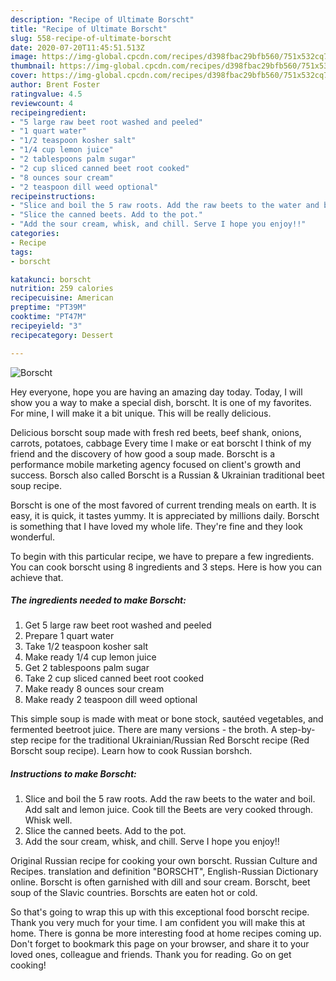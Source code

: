 ```yaml
---
description: "Recipe of Ultimate Borscht"
title: "Recipe of Ultimate Borscht"
slug: 558-recipe-of-ultimate-borscht
date: 2020-07-20T11:45:51.513Z
image: https://img-global.cpcdn.com/recipes/d398fbac29bfb560/751x532cq70/borscht-recipe-main-photo.jpg
thumbnail: https://img-global.cpcdn.com/recipes/d398fbac29bfb560/751x532cq70/borscht-recipe-main-photo.jpg
cover: https://img-global.cpcdn.com/recipes/d398fbac29bfb560/751x532cq70/borscht-recipe-main-photo.jpg
author: Brent Foster
ratingvalue: 4.5
reviewcount: 4
recipeingredient:
- "5 large raw beet root washed and peeled"
- "1 quart water"
- "1/2 teaspoon kosher salt"
- "1/4 cup lemon juice"
- "2 tablespoons palm sugar"
- "2 cup sliced canned beet root cooked"
- "8 ounces sour cream"
- "2 teaspoon dill weed optional"
recipeinstructions:
- "Slice and boil the 5 raw roots. Add the raw beets to the water and boil. Add salt and lemon juice. Cook till the Beets are very cooked through. Whisk well."
- "Slice the canned beets. Add to the pot."
- "Add the sour cream, whisk, and chill. Serve I hope you enjoy!!"
categories:
- Recipe
tags:
- borscht

katakunci: borscht 
nutrition: 259 calories
recipecuisine: American
preptime: "PT39M"
cooktime: "PT47M"
recipeyield: "3"
recipecategory: Dessert

---
```



![Borscht](https://img-global.cpcdn.com/recipes/d398fbac29bfb560/751x532cq70/borscht-recipe-main-photo.jpg)

Hey everyone, hope you are having an amazing day today. Today, I will show you a way to make a special dish, borscht. It is one of my favorites. For mine, I will make it a bit unique. This will be really delicious.

Delicious borscht soup made with fresh red beets, beef shank, onions, carrots, potatoes, cabbage Every time I make or eat borscht I think of my friend and the discovery of how good a soup made. Borscht is a performance mobile marketing agency focused on client&#39;s growth and success. Borsch also called Borscht is a Russian &amp; Ukrainian traditional beet soup recipe.

Borscht is one of the most favored of current trending meals on earth. It is easy, it is quick, it tastes yummy. It is appreciated by millions daily. Borscht is something that I have loved my whole life. They're fine and they look wonderful.


To begin with this particular recipe, we have to prepare a few ingredients. You can cook borscht using 8 ingredients and 3 steps. Here is how you can achieve that.

<!--inarticleads1-->

##### The ingredients needed to make Borscht:

1. Get 5 large raw beet root washed and peeled
1. Prepare 1 quart water
1. Take 1/2 teaspoon kosher salt
1. Make ready 1/4 cup lemon juice
1. Get 2 tablespoons palm sugar
1. Take 2 cup sliced canned beet root cooked
1. Make ready 8 ounces sour cream
1. Make ready 2 teaspoon dill weed optional


This simple soup is made with meat or bone stock, sautéed vegetables, and fermented beetroot juice. There are many versions - the broth. A step-by-step recipe for the traditional Ukrainian/Russian Red Borscht recipe (Red Borscht soup recipe). Learn how to cook Russian borshch. 

<!--inarticleads2-->

##### Instructions to make Borscht:

1. Slice and boil the 5 raw roots. Add the raw beets to the water and boil. Add salt and lemon juice. Cook till the Beets are very cooked through. Whisk well.
1. Slice the canned beets. Add to the pot.
1. Add the sour cream, whisk, and chill. Serve I hope you enjoy!!


Original Russian recipe for cooking your own borscht. Russian Culture and Recipes. translation and definition &#34;BORSCHT&#34;, English-Russian Dictionary online. Borscht is often garnished with dill and sour cream. Borscht, beet soup of the Slavic countries. Borschts are eaten hot or cold. 

So that's going to wrap this up with this exceptional food borscht recipe. Thank you very much for your time. I am confident you will make this at home. There is gonna be more interesting food at home recipes coming up. Don't forget to bookmark this page on your browser, and share it to your loved ones, colleague and friends. Thank you for reading. Go on get cooking!
